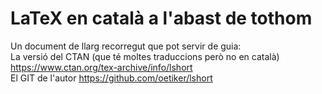 # LaTeX en català a l'abast de tothom
Un document de llarg recorregut que pot servir de guia:
<br>
La versió del CTAN (que té moltes traduccions però no en català) https://www.ctan.org/tex-archive/info/lshort
<br>
El GIT de l'autor https://github.com/oetiker/lshort


